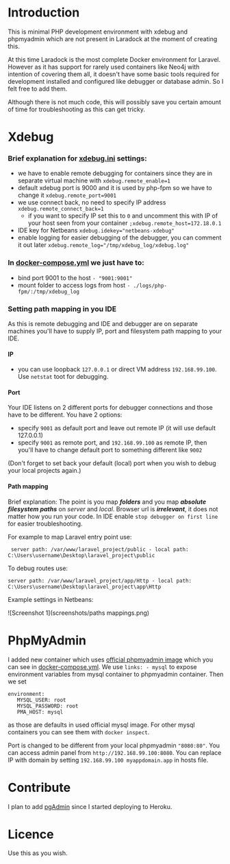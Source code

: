 # Introduction

This is minimal PHP development environment with xdebug and phpmyadmin which are not present in Laradock at the moment of creating this.

At this time Laradock is the most complete Docker environment for Laravel. However as it has support for rarely used containers like Neo4j with intention of covering them all, it doesn't have some basic tools required for development installed and configured like debugger or database admin. So I felt free to add them.

Although there is not much code, this will possibly save you certain amount of time for troubleshooting as this can get tricky. 


# Xdebug

### Brief explanation for [xdebug.ini](php-fpm/xdebug.ini) settings:

* we have to enable remote debugging for containers since they are in separate virtual machine with `xdebug.remote_enable=1`
* default xdebug port is 9000 and it is used by php-fpm so we have to change it `xdebug.remote_port=9001`
* we use connect back, no need to specify IP address `xdebug.remote_connect_back=1`
    * if you want to specify IP set this to `0` and uncomment this with IP of your host seen from your container `;xdebug.remote_host=172.18.0.1`
* IDE key for Netbeans `xdebug.idekey="netbeans-xdebug"`
* enable logging for easier debugging of the debugger, you can comment it out later `xdebug.remote_log="/tmp/xdebug_log/xdebug.log"`


### In [docker-compose.yml](docker-compose.yml) we just have to:

* bind port 9001 to the host `- "9001:9001"`
* mount folder to access logs from host `- ./logs/php-fpm/:/tmp/xdebug_log`
 

### Setting path mapping in you IDE

As this is remote debugging and IDE and debugger are on separate machines you'll have to supply IP, port and filesystem path mapping to your IDE.

#### IP

* you can use loopback `127.0.0.1` or direct VM address `192.168.99.100`. Use `netstat` toot for debugging.

#### Port

Your IDE listens on 2 different ports for debugger connections and those have to be different. You have 2 options:

* specify `9001` as default port and leave out remote IP (it will use default 127.0.0.1)
* specify `9001` as remote port, and `192.168.99.100` as remote IP, then you'll have to change default port to something different like `9002`

(Don't forget to set back your default (local) port when you wish to debug your local projects again.)

#### Path mapping

Brief explanation: The point is you map **_folders_** and you map **_absolute filesystem paths_** on _server_ and _local_. Browser url is **_irrelevant_**, it does not matter how you run your code. In IDE enable `stop debugger on first line` for easier troubleshooting.

For example to map Laravel entry point use:
```
 server path: /var/www/laravel_project/public - local path: C:\Users\username\Desktop\laravel_project\public
```
To debug routes use:
```
server path: /var/www/laravel_project/app/Http - local path: C:\Users\username\Desktop\laravel_project\app\Http
```

Example settings in Netbeans:

![Screenshot 1](screenshots/paths mappings.png)

# PhpMyAdmin

I added new container which uses [official phpmyadmin image](https://github.com/phpmyadmin/docker) which you can see in [docker-compose.yml](docker-compose.yml). We use `links: - mysql` to expose environment variables from mysql container to phpmyadmin container. Then we set 
```
environment:
   MYSQL_USER: root
   MYSQL_PASSWORD: root
   PMA_HOST: mysql
```
as those are defaults in used official mysql image. For other mysql containers you can see them with `docker inspect`.

Port is changed to be different from your local phpmyadmin `"8080:80"`. You can access admin panel from `http://192.168.99.100:8080`. You can replace IP with domain by setting `192.168.99.100 myappdomain.app` in hosts file.


# Contribute

I plan to add [pgAdmin](https://www.pgadmin.org/) since I started deploying to Heroku.

# Licence

Use this as you wish.




